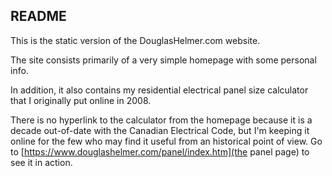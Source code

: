 ## README

This is the static version of the DouglasHelmer.com website.

The site consists primarily of a very simple homepage with some personal info.

In addition, it also contains my residential electrical panel size calculator that I originally put online in 2008. 

There is no hyperlink to the calculator from the homepage because it is a decade out-of-date with the Canadian Electrical Code, but I'm keeping it online for the few who may find it useful from an historical point of view. Go to [https://www.douglashelmer.com/panel/index.htm](the panel page) to see it in action.
